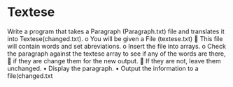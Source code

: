 # Textese

Write a program that takes a Paragraph
(Paragraph.txt) file and translates it into 
Textese(changed.txt).
o You will be given a File (textese.txt)
 This file will contain words and set 
abreviations.
o Insert the file into arrays.
o Check the paragraph against the textese array to 
see if any of the words are there, 
 if they are change them for the new output.
 If they are not, leave them unchanged.
• Display the paragraph.
• Output the information to a file(changed.txt
